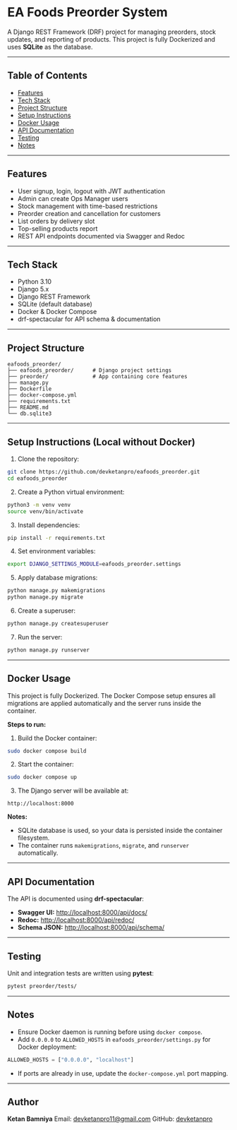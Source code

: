 # EA Foods Preorder System


A Django REST Framework (DRF) project for managing preorders, stock updates, and reporting of products. This project is fully Dockerized and uses **SQLite** as the database.

---

## Table of Contents

* [Features](#features)
* [Tech Stack](#tech-stack)
* [Project Structure](#project-structure)
* [Setup Instructions](#setup-instructions)
* [Docker Usage](#docker-usage)
* [API Documentation](#api-documentation)
* [Testing](#testing)
* [Notes](#notes)

---

## Features

* User signup, login, logout with JWT authentication
* Admin can create Ops Manager users
* Stock management with time-based restrictions
* Preorder creation and cancellation for customers
* List orders by delivery slot
* Top-selling products report
* REST API endpoints documented via Swagger and Redoc

---

## Tech Stack

* Python 3.10
* Django 5.x
* Django REST Framework
* SQLite (default database)
* Docker & Docker Compose
* drf-spectacular for API schema & documentation

---

## Project Structure

```
eafoods_preorder/
├── eafoods_preorder/      # Django project settings
├── preorder/              # App containing core features
├── manage.py
├── Dockerfile
├── docker-compose.yml
├── requirements.txt
├── README.md
└── db.sqlite3
```

---

## Setup Instructions (Local without Docker)

1. Clone the repository:

```bash
git clone https://github.com/devketanpro/eafoods_preorder.git
cd eafoods_preorder
```

2. Create a Python virtual environment:

```bash
python3 -m venv venv
source venv/bin/activate
```

3. Install dependencies:

```bash
pip install -r requirements.txt
```

4. Set environment variables:

```bash
export DJANGO_SETTINGS_MODULE=eafoods_preorder.settings
```

5. Apply database migrations:

```bash
python manage.py makemigrations
python manage.py migrate
```

6. Create a superuser:

```bash
python manage.py createsuperuser
```

7. Run the server:

```bash
python manage.py runserver
```

---

## Docker Usage

This project is fully Dockerized. The Docker Compose setup ensures all migrations are applied automatically and the server runs inside the container.

**Steps to run:**

1. Build the Docker container:

```bash
sudo docker compose build
```

2. Start the container:

```bash
sudo docker compose up
```

3. The Django server will be available at:

```
http://localhost:8000
```

**Notes:**

* SQLite database is used, so your data is persisted inside the container filesystem.
* The container runs `makemigrations`, `migrate`, and `runserver` automatically.

---

## API Documentation

The API is documented using **drf-spectacular**:

* **Swagger UI:** [http://localhost:8000/api/docs/](http://localhost:8000/api/docs/)
* **Redoc:** [http://localhost:8000/api/redoc/](http://localhost:8000/api/redoc/)
* **Schema JSON:** [http://localhost:8000/api/schema/](http://localhost:8000/api/schema/)

---

## Testing

Unit and integration tests are written using **pytest**:

```bash
pytest preorder/tests/
```

---

## Notes

* Ensure Docker daemon is running before using `docker compose`.
* Add `0.0.0.0` to `ALLOWED_HOSTS` in `eafoods_preorder/settings.py` for Docker deployment:

```python
ALLOWED_HOSTS = ["0.0.0.0", "localhost"]
```

* If ports are already in use, update the `docker-compose.yml` port mapping.

---

## Author

**Ketan Bamniya**
Email: [devketanpro11@gmail.com](mailto:devketanpro11@gmail.com)
GitHub: [devketanpro](https://github.com/devketanpro)
